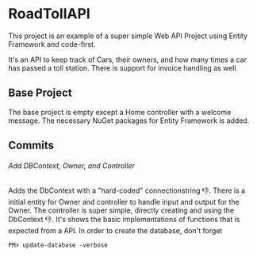 # RoadTollAPI
This project is an example of a super simple Web API Project using Entity Framework and code-first.
 
 
It's an API to keep track of Cars, their owners, and how many times a car has passed a toll station. There is support for invoice handling as well.

## Base Project
The base project is empty except a Home controller with a welcome message. The necessary NuGet packages for Entity Framework is added.

## Commits

###### Add DBContext, Owner, and Controller
Adds the DbContext with a "hard-coded" connectionstring :thumbsdown:. There is a initial entity for Owner and controller to handle input and output for the Owner.
The controller is super simple, directly creating and using the DbContext :thumbsdown:. It's shows the basic implementations of functions that is expected from a API.
In order to create the database, don't forget
```
PM> update-database -verbose
```
